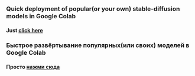 ### Quick deployment of popular(or your own) stable-diffusion models in Google Colab
#### Just [click here](https://colab.research.google.com/github/Meldoner/stable-diffusion-webui-colab/blob/main/Stable-DiffusionENG.ipynb)

### Быстрое развёртывание популярных(или своих) моделей в Google Colab
#### Просто [нажми сюда](https://colab.research.google.com/github/Meldoner/stable-diffusion-webui-colab/blob/main/Stable-DiffusionRUS.ipynb)
